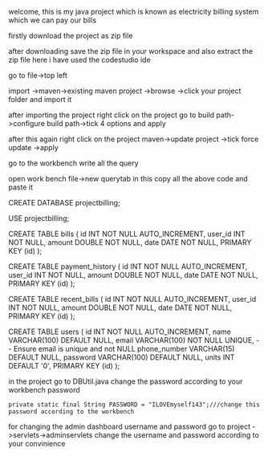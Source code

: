 welcome, this is my java project which is known as electricity billing system which we can pay our bills 

firstly download the project as zip file

after downloading save the zip file in your workspace 
and also extract the zip file 
here i have used the codestudio ide

go to file->top left

import ->maven->existing maven project ->browse ->click your project folder and import it 

after importing the project right click on the project go to build path->configure build path->tick 4 options and apply

after this again right click on the project maven->update project ->tick force update ->apply

go to the workbench write all the query 

open work bench file->new querytab in this copy all the above code and paste it


CREATE DATABASE projectbilling;

USE projectbilling;

CREATE TABLE bills (
  id INT NOT NULL AUTO_INCREMENT,
  user_id INT NOT NULL,
  amount DOUBLE NOT NULL,
  date DATE NOT NULL,
  PRIMARY KEY (id)
);


CREATE TABLE payment_history (
  id INT NOT NULL AUTO_INCREMENT,
  user_id INT NOT NULL,
  amount DOUBLE NOT NULL,
  date DATE NOT NULL,
  PRIMARY KEY (id)
);


CREATE TABLE recent_bills (
  id INT NOT NULL AUTO_INCREMENT,
  user_id INT NOT NULL,
  amount DOUBLE NOT NULL,
  date DATE NOT NULL,
  PRIMARY KEY (id)
);

CREATE TABLE users (
  id INT NOT NULL AUTO_INCREMENT,
  name VARCHAR(100) DEFAULT NULL,
  email VARCHAR(100) NOT NULL UNIQUE,  -- Ensure email is unique and not NULL
  phone_number VARCHAR(15) DEFAULT NULL,
  password VARCHAR(100) DEFAULT NULL,
  units INT DEFAULT '0',
  PRIMARY KEY (id)
);


in the project go to DBUtil.java change the password according to your workbench password 


    private static final String PASSWORD = "ILOVEmyself143";///change this password according to the workbench
   

for changing the admin dashboard username and password go to project ->servlets->adminservlets change the username and password according to your convinience 




